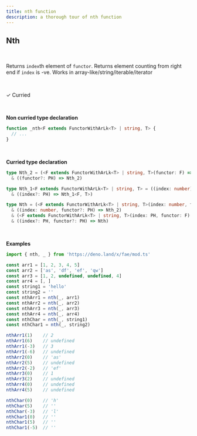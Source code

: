 ```yaml
---
title: nth function
description: a thorough tour of nth function
---
```


## Nth
<br>

Returns `index`th element of `functor`. Returns element counting from right end if `index` is -ve. Works in array-like/string/iterable/iterator

<br>

&check; Curried

<br>
<!---
&#10539; Not curred
-->

**Non curried type declaration**
```typescript
function _nth<F extends FunctorWithArLk<T> | string, T> {
  // ...
}
```
<br>

**Curried type declaration**

```typescript
type Nth_2 = (<F extends FunctorWithArLk<T> | string, T>(functor: F) => T)
  & ((functor?: PH) => Nth_2)

type Nth_1<F extends FunctorWithArLk<T> | string, T> = ((index: number) => T)
  & ((index?: PH) => Nth_1<F, T>)

type Nth = (<F extends FunctorWithArLk<T> | string, T>(index: number, functor: F) => T)
  & ((index: number, functor?: PH) => Nth_2)
  & (<F extends FunctorWithArLk<T> | string, T>(index: PH, functor: F) => Nth_1<F, T>)
  & ((index?: PH, functor?: PH) => Nth)
```
<br>

**Examples**
```typescript
import { nth, _ } from 'https://deno.land/x/fae/mod.ts'

const arr1 = [1, 2, 3, 4, 5]
const arr2 = ['as', 'df', 'ef', 'qw']
const arr3 = [1, 2, undefined, undefined, 4]
const arr4 = [, ]
const string1 = 'hello'
const string2 = ''
const nthArr1 = nth(_, arr1)
const nthArr2 = nth(_, arr2)
const nthArr3 = nth(_, arr3)
const nthArr4 = nth(_, arr4)
const nthChar = nth(_, string1)
const nthChar1 = nth(_, string2)

nthArr1(1)    // 2
nthArr1(6)    // undefined
nthArr1(-3)   // 3
nthArr1(-6)   // undefined
nthArr2(0)    // 'as'
nthArr2(5)    // undefined
nthArr2(-2)   // 'ef'
nthArr3(0)    // 1
nthArr3(2)    // undefined
nthArr4(0)    // undefined
nthArr4(5)    // undefined

nthChar(0)    // 'h'
nthChar(5)    // ''
nthChar(-3)   // 'l'
nthChar1(0)   // ''
nthChar1(5)   // ''
nthChar1(-5)  // ''
```

